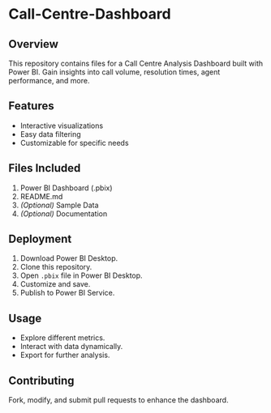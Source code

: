 # Call-Centre-Dashboard

## Overview
This repository contains files for a Call Centre Analysis Dashboard built with Power BI. Gain insights into call volume, resolution times, agent performance, and more.

## Features
- Interactive visualizations
- Easy data filtering
- Customizable for specific needs

## Files Included
1. Power BI Dashboard (.pbix)
2. README.md
3. *(Optional)* Sample Data
4. *(Optional)* Documentation

## Deployment
1. Download Power BI Desktop.
2. Clone this repository.
3. Open `.pbix` file in Power BI Desktop.
4. Customize and save.
5. Publish to Power BI Service.

## Usage
- Explore different metrics.
- Interact with data dynamically.
- Export for further analysis.

## Contributing
Fork, modify, and submit pull requests to enhance the dashboard.


